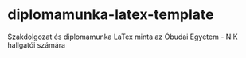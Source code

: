 # diplomamunka-latex-template
Szakdolgozat és diplomamunka LaTex minta az Óbudai Egyetem - NIK hallgatói számára 
